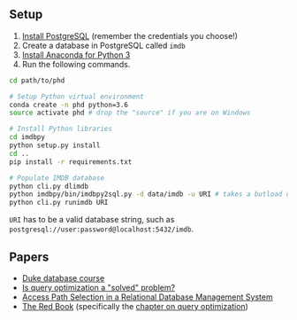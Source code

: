 ## Setup

1. [Install PostgreSQL](https://www.enterprisedb.com/downloads/postgres-postgresql-downloads#windows) (remember the credentials you choose!)
2. Create a database in PostgreSQL called `imdb`
3. [Install Anaconda for Python 3](https://conda.io/docs/user-guide/install/index.html)
4. Run the following commands.

```sh
cd path/to/phd

# Setup Python virtual environment
conda create -n phd python=3.6
source activate phd # drop the "source" if you are on Windows

# Install Python libraries
cd imdbpy
python setup.py install
cd ..
pip install -r requirements.txt

# Populate IMDB database
python cli.py dlimdb
python imdbpy/bin/imdbpy2sql.py -d data/imdb -u URI # takes a butload of time
python cli.py runimdb URI
```

`URI` has to be a valid database string, such as `postgresql://user:password@localhost:5432/imdb`.

## Papers

- [Duke database course](https://www.cs.duke.edu/courses/compsci516/)
- [Is query optimization a "solved" problem?](http://wp.sigmod.org/?p=1075)
- [Access Path Selection in a Relational Database Management System](https://www.cs.duke.edu/courses/compsci516/cps216/spring03/papers/selinger-etal-1979.pdf)
- [The Red Book](http://www.redbook.io/) (specifically the [chapter on query optimization](http://www.redbook.io/ch7-queryoptimization.html))
